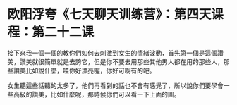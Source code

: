 # 欧阳浮夸《七天聊天训练营》：第四天课程：第二十二课

接下來我一個一個的教你們如何去刺激到女生的情緒波動，首先第一個是這個讚美，讚美就很簡單就是去誇它，但是你不要去用那些其他男人都在用的那些人，那些讚美比如說什麼，哇你好漂亮喔，你好可啊有的吧。

女生聽這些話聽的太多了，他們再看到的話也不會有感覺了，所以說你們要學會一些高級的讚美，比如什麼呢，那時候你們可以看一下上面的圖。